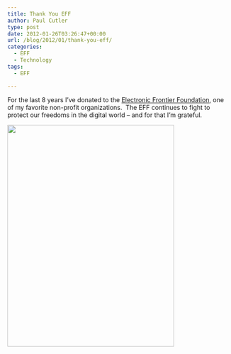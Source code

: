 ```yaml
---
title: Thank You EFF
author: Paul Cutler
type: post
date: 2012-01-26T03:26:47+00:00
url: /blog/2012/01/thank-you-eff/
categories:
  - EFF
  - Technology
tags:
  - EFF

---
```

For the last 8 years I&#8217;ve donated to the [Electronic Frontier Foundation][1], one of my favorite non-profit organizations.  The EFF continues to fight to protect our freedoms in the digital world &#8211; and for that I&#8217;m grateful.

[<img src="https://i0.wp.com/farm8.staticflickr.com/7003/6763618609_dd07fc9a13.jpg?resize=376%2C500" alt="" width="376" height="500" data-recalc-dims="1" />][2]

 [1]: http://www.eff.org "Electronic Frontier Foundation"
 [2]: http://www.flickr.com/photos/silwenae/6763618609/ "Untitled by pcutler, on Flickr"